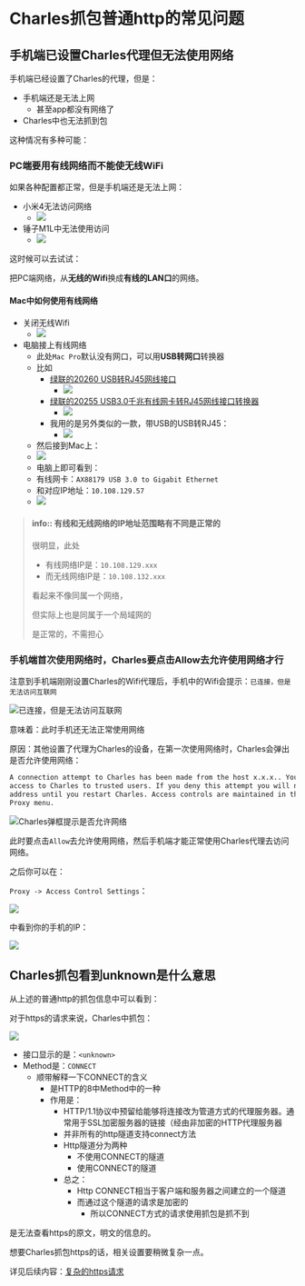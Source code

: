 # Charles抓包普通http的常见问题

## 手机端已设置Charles代理但无法使用网络

手机端已经设置了Charles的代理，但是：

* 手机端还是无法上网
  * 甚至app都没有网络了
* Charles中也无法抓到包

这种情况有多种可能：

### PC端要用有线网络而不能使无线WiFi

如果各种配置都正常，但是手机端还是无法上网：

* 小米4无法访问网络
  * ![](../../assets/img/xiaomi_4_proxy_not_work_error.png)
* 锤子M1L中无法使用访问
  * ![](../../assets/img/mobile_android_network_not_work.png)

这时候可以去试试：

把PC端网络，从**无线的Wifi**换成**有线的LAN口**的网络。

#### Mac中如何使用有线网络

* 关闭无线Wifi
  * ![](../../assets/img/mac_disable_wireless_wifi.png)
* 电脑接上有线网络
  * 此处`Mac Pro`默认没有网口，可以用**USB转网口**转换器
  * 比如
    * [绿联的20260 USB转RJ45网线接口](https://item.jd.com/983704.html)
      * ![](../../assets/img/ugreen_usb_to_rj45_20260.png)
    * [绿联的20255 USB3.0千兆有线网卡转RJ45网线接口转换器](https://item.jd.com/1196493.html)
      * ![](../../assets/img/ugreen_usb_to_rj45_20255.png)
    * 我用的是另外类似的一款，带USB的USB转RJ45：
      * ![](../../assets/img/ugreen_usb_to_lan_with_usb.jpg)
  * 然后接到Mac上：
  * ![](../../assets/img/mac_use_ugreen_lan_wired_network.jpg)
  * 电脑上即可看到：
  * 有线网卡：`AX88179 USB 3.0 to Gigabit Ethernet`
  * 和对应IP地址：`10.108.129.57`
  * ![](../../assets/img/mac_local_wired_network.png)


> #### info:: 有线和无线网络的IP地址范围略有不同是正常的
> 很明显，此处
> 
> * 有线网络IP是：`10.108.129.xxx`
> * 而无线网络IP是：`10.108.132.xxx`
> 
> 看起来不像同属一个网络，
> 
> 但实际上也是同属于一个局域网的
> 
> 是正常的，不需担心

### 手机端首次使用网络时，Charles要点击Allow去允许使用网络才行

注意到手机端刚刚设置Charles的Wifi代理后，手机中的Wifi会提示：`已连接，但是无法访问互联网`

![已连接，但是无法访问互联网](../../assets/img/xiaomi_wifi_connected_but_not_work.png)

意味着：此时手机还无法正常使用网络

原因：其他设置了代理为Charles的设备，在第一次使用网络时，Charles会弹出是否允许使用网络：

```bash
A connection attempt to Charles has been made from the host x.x.x.. You should only allow
access to Charles to trusted users. If you deny this attempt you will not be asked again for this host
address until you restart Charles. Access controls are maintained in the Access Control Settings in the
Proxy menu.
```

![Charles弹框提示是否允许网络](../../assets/img/charles_pop_connection_from_click_allow.png)

此时要点击`Allow`去允许使用网络，然后手机端才能正常使用Charles代理去访问网络。

之后你可以在：

`Proxy -> Access Control Settings`：

![](../../assets/img/charles_access_control_settings.png)

中看到你的手机的IP：

![](../../assets/img/charles_ip_range_show_allowed_ip.png)

## Charles抓包看到unknown是什么意思

从上述的普通http的抓包信息中可以看到：

对于https的请求来说，Charles中抓包：

![](../../assets/img/charles_https_show_unknown.png)

* 接口显示的是：`<unknown>`
* Method是：`CONNECT`
  * 顺带解释一下CONNECT的含义
    * 是HTTP的8中Method中的一种
    * 作用是：
      * HTTP/1.1协议中预留给能够将连接改为管道方式的代理服务器。通常用于SSL加密服务器的链接（经由非加密的HTTP代理服务器
      * 并非所有的http隧道支持connect方法
      * Http隧道分为两种
        * 不使用CONNECT的隧道
        * 使用CONNECT的隧道
      * 总之：
        * Http CONNECT相当于客户端和服务器之间建立的一个隧道
        * 而通过这个隧道的请求是加密的
          * 所以CONNECT方式的请求使用抓包是抓不到

是无法查看https的原文，明文的信息的。

想要Charles抓包https的话，相关设置要稍微复杂一点。

详见后续内容：[复杂的https请求](http://book.crifan.com/books/app_capture_package_tool_charles/website/how_capture_app/complex_https/README.html)